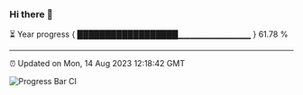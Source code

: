 ### Hi there 👋

⏳ Year progress { ██████████████████▁▁▁▁▁▁▁▁▁▁▁▁ } 61.78 %

---

⏰ Updated on Mon, 14 Aug 2023 12:18:42 GMT

![Progress Bar CI](https://github.com/liununu/liununu/workflows/Progress%20Bar%20CI/badge.svg)
